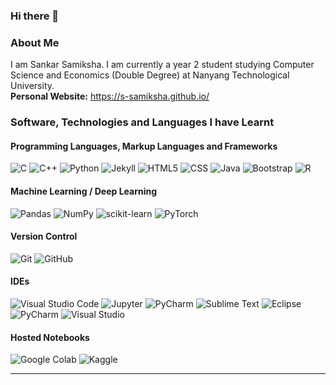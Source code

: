 ### Hi there 👋

### About Me
I am Sankar Samiksha. I am currently a year 2 student studying Computer Science and Economics (Double Degree) at Nanyang Technological University. <br>
**Personal Website:** https://s-samiksha.github.io/

### Software, Technologies and Languages I have Learnt

#### Programming Languages, Markup Languages and Frameworks
<img alt="C" src="https://img.shields.io/badge/c-%2300599C.svg?style=for-the-badge&logo=c&logoColor=white"/> <img alt="C++" src="https://img.shields.io/badge/c++-%2300599C.svg?style=for-the-badge&logo=c%2B%2B&logoColor=white"/> <img alt="Python" src="https://img.shields.io/badge/python-%2314354C.svg?style=for-the-badge&logo=python&logoColor=white"/> ![Jekyll](https://img.shields.io/badge/Jekyll-CC0000?style=for-the-badge&logo=Jekyll&logoColor=white) ![HTML5](https://img.shields.io/static/v1?style=for-the-badge&message=HTML5&color=E34F26&logo=HTML5&logoColor=FFFFFF&label=) ![CSS](https://img.shields.io/static/v1?style=for-the-badge&message=CSS3&color=1572B6&logo=CSS&logoColor=FFFFFF&label=) ![Java](https://img.shields.io/static/v1?style=for-the-badge&message=Java&color=007396&logo=Java&logoColor=FFFFFF&label=) ![Bootstrap](https://img.shields.io/static/v1?style=for-the-badge&message=Bootstrap&color=7952B3&logo=Bootstrap&logoColor=FFFFFF&label=) ![R](https://img.shields.io/badge/r-%23276DC3.svg?style=for-the-badge&logo=r&logoColor=white)

#### Machine Learning / Deep Learning
<img alt="Pandas" src="https://img.shields.io/badge/pandas-%23150458.svg?style=for-the-badge&logo=pandas&logoColor=white" /> <img alt="NumPy" src="https://img.shields.io/badge/numpy-%23013243.svg?style=for-the-badge&logo=numpy&logoColor=white" />  ![scikit-learn](https://img.shields.io/static/v1?style=for-the-badge&message=scikit-learn&color=222222&logo=scikit-learn&logoColor=F7931E&label=) <img alt="PyTorch" src="https://img.shields.io/badge/PyTorch-%23EE4C2C.svg?style=for-the-badge&logo=PyTorch&logoColor=white" />

#### Version Control
<img alt="Git" src="https://img.shields.io/badge/git-%23F05033.svg?style=for-the-badge&logo=git&logoColor=white"/> <img alt="GitHub" src="https://img.shields.io/badge/github-%23121011.svg?style=for-the-badge&logo=github&logoColor=white"/>

#### IDEs 
<img alt="Visual Studio Code" src="https://img.shields.io/badge/VisualStudioCode-0078d7.svg?style=for-the-badge&logo=visual-studio-code&logoColor=white"/> <img alt="Jupyter" src="https://img.shields.io/badge/Jupyter-%23F37626.svg?style=for-the-badge&logo=Jupyter&logoColor=white" /> ![PyCharm](https://img.shields.io/static/v1?style=for-the-badge&message=PyCharm&color=000000&logo=PyCharm&logoColor=FFFFFF&label=) ![Sublime Text](https://img.shields.io/badge/sublime_text-%23575757.svg?style=for-the-badge&logo=sublime-text&logoColor=important) ![Eclipse](https://img.shields.io/badge/Eclipse-FE7A16.svg?style=for-the-badge&logo=Eclipse&logoColor=white) ![PyCharm](https://img.shields.io/badge/pycharm-143?style=for-the-badge&logo=pycharm&logoColor=black&color=black&labelColor=green) ![Visual Studio](https://img.shields.io/badge/Visual%20Studio-5C2D91.svg?style=for-the-badge&logo=visual-studio&logoColor=white)


#### Hosted Notebooks
![Google Colab](https://img.shields.io/static/v1?style=for-the-badge&message=Google+Colab&color=222222&logo=Google+Colab&logoColor=F9AB00&label=) ![Kaggle](https://img.shields.io/static/v1?style=for-the-badge&message=Kaggle&color=222222&logo=Kaggle&logoColor=20BEFF&label=)

---




<!--
**S-Samiksha/S-Samiksha** is a ✨ _special_ ✨ repository because its `README.md` (this file) appears on your GitHub profile.

Here are some ideas to get you started:

- 🔭 I’m currently working on ...
- 🌱 I’m currently learning ...
- 👯 I’m looking to collaborate on ...
- 🤔 I’m looking for help with ...
- 💬 Ask me about ...
- 📫 How to reach me: ...
- 😄 Pronouns: ...
- ⚡ Fun fact: ...
[![GitHub Streak](https://github-readme-streak-stats.herokuapp.com/?user=S-Samiksha&theme=dracula)](https://git.io/streak-stats)
![JavaScript](https://img.shields.io/static/v1?style=for-the-badge&message=JavaScript&color=222222&logo=JavaScript&logoColor=F7DF1E&label=)
![Amazon AWS](https://img.shields.io/static/v1?style=for-the-badge&message=Amazon+AWS&color=232F3E&logo=Amazon+AWS&logoColor=FFFFFF&label=)
![TensorFlow](https://img.shields.io/static/v1?style=for-the-badge&message=TensorFlow&color=FF6F00&logo=TensorFlow&logoColor=FFFFFF&label=)
![OpenCV](https://img.shields.io/static/v1?style=for-the-badge&message=OpenCV&color=5C3EE8&logo=OpenCV&logoColor=FFFFFF&label=)
![Dart](https://img.shields.io/static/v1?style=for-the-badge&message=Dart&color=0175C2&logo=Dart&logoColor=FFFFFF&label=)
![Flutter](https://img.shields.io/static/v1?style=for-the-badge&message=Flutter&color=02569B&logo=Flutter&logoColor=FFFFFF&label=)
![.NET](https://img.shields.io/static/v1?style=for-the-badge&message=.NET&color=512BD4&logo=.NET&logoColor=FFFFFF&label=)
![PHP](https://img.shields.io/static/v1?style=for-the-badge&message=PHP&color=777BB4&logo=PHP&logoColor=FFFFFF&label=)
![Scala](https://img.shields.io/static/v1?style=for-the-badge&message=Scala&color=DC322F&logo=Scala&logoColor=FFFFFF&label=)
![MySQL](https://img.shields.io/static/v1?style=for-the-badge&message=MySQL&color=4479A1&logo=MySQL&logoColor=FFFFFF&label=)
![Django](https://img.shields.io/static/v1?style=for-the-badge&message=Django&color=092E20&logo=Django&logoColor=FFFFFF&label=)
![MongoDB](https://img.shields.io/static/v1?style=for-the-badge&message=MongoDB&color=47A248&logo=MongoDB&logoColor=FFFFFF&label=)
![Microsoft Azure](https://img.shields.io/static/v1?style=for-the-badge&message=Microsoft+Azure&color=0078D4&logo=Microsoft+Azure&logoColor=FFFFFF&label=)
![Keras](https://img.shields.io/static/v1?style=for-the-badge&message=Keras&color=D00000&logo=Keras&logoColor=FFFFFF&label=)
![Oracle](https://img.shields.io/static/v1?style=for-the-badge&message=Oracle&color=F80000&logo=Oracle&logoColor=FFFFFF&label=)
![LaTeX](https://img.shields.io/badge/latex-%23008080.svg?style=for-the-badge&logo=latex&logoColor=white)

![Flask](https://img.shields.io/badge/flask-%23000.svg?style=for-the-badge&logo=flask&logoColor=white)
![React](https://img.shields.io/badge/react-%2320232a.svg?style=for-the-badge&logo=react&logoColor=%2361DAFB)


	![Kali](https://img.shields.io/badge/Kali-268BEE?style=for-the-badge&logo=kalilinux&logoColor=white)
	![Linux](https://img.shields.io/badge/Linux-FCC624?style=for-the-badge&logo=linux&logoColor=black)
![Linux Mint](https://img.shields.io/badge/Linux%20Mint-87CF3E?style=for-the-badge&logo=Linux%20Mint&logoColor=white)
	![Ubuntu](https://img.shields.io/badge/Ubuntu-E95420?style=for-the-badge&logo=ubuntu&logoColor=white)
	![Windows](https://img.shields.io/badge/Windows-0078D6?style=for-the-badge&logo=windows&logoColor=white)

https://img.shields.io/badge/conda-342B029.svg?&style=for-the-badge&logo=anaconda&logoColor=white

https://img.shields.io/badge/Selenium-43B02A?style=for-the-badge&logo=Selenium&logoColor=white

https://img.shields.io/badge/PowerBI-F2C811?style=for-the-badge&logo=Power%20BI&logoColor=white

https://img.shields.io/badge/Tableau-E97627?style=for-the-badge&logo=Tableau&logoColor=white
-->
